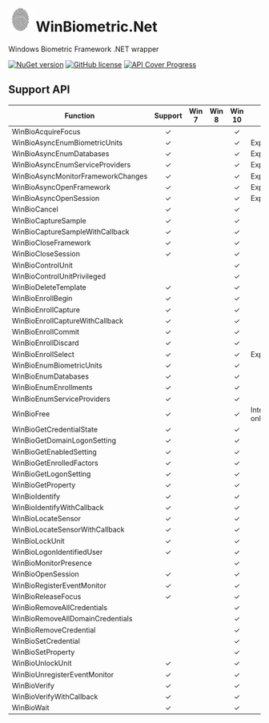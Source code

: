 # ![Alt text](nuget/fingerprint48.png "WinBiometric.Net") WinBiometric.Net

Windows Biometric Framework .NET wrapper

[![NuGet version](https://badge.fury.io/nu/WinBiometricDotNet.svg)](https://badge.fury.io/nu/WinBiometricDotNet)
[![GitHub license](https://img.shields.io/github/license/mashape/apistatus.svg)]()
[![API Cover Progress](https://img.shields.io/badge/API%20Coverage-84.6%25%20(44/52)-green.svg)]()

## Support API

|Function|Support|Win 7|Win 8|Win 10|Note|
|----|:----:|:----:|:----:|:----:|----|
|WinBioAcquireFocus|✓|||✓||
|WinBioAsyncEnumBiometricUnits|✓|||✓|Experimental|
|WinBioAsyncEnumDatabases|✓|||✓|Experimental|
|WinBioAsyncEnumServiceProviders|✓|||✓|Experimental|
|WinBioAsyncMonitorFrameworkChanges|✓|||✓|Experimental|
|WinBioAsyncOpenFramework|✓|||✓|Experimental|
|WinBioAsyncOpenSession|✓|||✓|Experimental|
|WinBioCancel|✓|||✓||
|WinBioCaptureSample|✓|||✓||
|WinBioCaptureSampleWithCallback|✓|||✓||
|WinBioCloseFramework|✓|||✓||
|WinBioCloseSession|✓|||✓||
|WinBioControlUnit||||✓||
|WinBioControlUnitPrivileged||||✓||
|WinBioDeleteTemplate|✓|||✓||
|WinBioEnrollBegin|✓|||✓||
|WinBioEnrollCapture|✓|||✓||
|WinBioEnrollCaptureWithCallback|✓|||✓||
|WinBioEnrollCommit|✓|||✓||
|WinBioEnrollDiscard|✓|||✓||
|WinBioEnrollSelect|✓|||✓|Experimental|
|WinBioEnumBiometricUnits|✓|||✓||
|WinBioEnumDatabases|✓|||✓||
|WinBioEnumEnrollments|✓|||✓||
|WinBioEnumServiceProviders|✓|||✓||
|WinBioFree|✓|||✓|Internal use only|
|WinBioGetCredentialState|✓|||✓||
|WinBioGetDomainLogonSetting|✓|||✓||
|WinBioGetEnabledSetting|✓|||✓||
|WinBioGetEnrolledFactors|✓|||✓||
|WinBioGetLogonSetting|✓|||✓||
|WinBioGetProperty|✓|||✓||
|WinBioIdentify|✓|||✓||
|WinBioIdentifyWithCallback|✓|||✓||
|WinBioLocateSensor|✓|||✓||
|WinBioLocateSensorWithCallback|✓|||✓||
|WinBioLockUnit|✓|||✓||
|WinBioLogonIdentifiedUser|✓|||✓||
|WinBioMonitorPresence||||✓||
|WinBioOpenSession|✓|||✓||
|WinBioRegisterEventMonitor|✓|||✓||
|WinBioReleaseFocus|✓|||✓||
|WinBioRemoveAllCredentials||||✓||
|WinBioRemoveAllDomainCredentials||||✓||
|WinBioRemoveCredential||||✓||
|WinBioSetCredential||||✓||
|WinBioSetProperty||||✓||
|WinBioUnlockUnit|✓|||✓||
|WinBioUnregisterEventMonitor|✓|||✓||
|WinBioVerify|✓|||✓||
|WinBioVerifyWithCallback|✓|||✓||
|WinBioWait|✓|||✓||